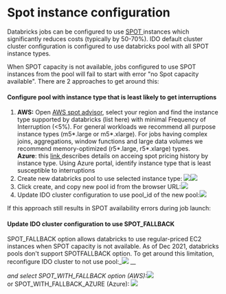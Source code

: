 # Spot instance configuration

Databricks jobs can be configured to use [SPOT ](https://aws.amazon.com/ec2/spot/)instances which significantly reduces costs (typically by 50-70%). IDO default cluster cluster configuration is configured to use databricks pool with all SPOT instance types.

When SPOT capacity is not available, jobs configured to use SPOT instances from the pool will fail to start with error "no Spot capacity available".  There are 2 approaches to get around this:

#### Configure pool with instance type that is least likely to get interruptions

1. **AWS:** Open [AWS spot advisor](https://aws.amazon.com/ec2/spot/instance-advisor/), select your region and find the instance type supported by databricks (list here) with minimal Frequency of Interruption (<5%). For general workloads we recommend all purpose instance types (m5\*.large or m5\*.xlarge). For jobs having complex joins, aggregations, window functions and large data volumes we recommend memory-optimized (r5\*.large, r5\*.xlarge) types.\
   **Azure**:  this [link ](https://databricks.com/blog/2021/05/25/leverage-unused-compute-capacity-for-data-ai-with-azure-spot-instances-and-azure-databricks.html)describes details on acceing spot pricing history by instance type. Using Azure portal, identify instance type that is least susceptible to interruptions&#x20;
2. Create new databricks pool to use selected instance type: ![](<../../../../.gitbook/assets/image (380).png>)![](<../../../../.gitbook/assets/image (381) (1).png>)
3. Click create, and copy new pool id from the browser URL:![](<../../../../.gitbook/assets/image (378).png>)
4. Update IDO cluster configuration to use pool\_id of the new pool:![](<../../../../.gitbook/assets/image (384).png>)

If this approach still results in SPOT availability errors during job launch:&#x20;

#### Update IDO cluster configuration to use SPOT\_FALLBACK

SPOT_FALLBACK option allows databricks to use regular-priced EC2 instances when SPOT capacity is not available. As of Dec 2021, databricks pools don't support SPOTFALLBACK option. To get around this limitation, reconfigure IDO cluster to not use pool:_![](<../../../../.gitbook/assets/image (383) (1).png>) __&#x20;

&#x20;_and select SPOT\_WITH\_FALLBACK option (AWS):_![](<../../../../.gitbook/assets/image (382).png>)\
or SPOT\_WITH\_FALLBACK\_AZURE (Azure): ![](<../../../../.gitbook/assets/image (376).png>)
